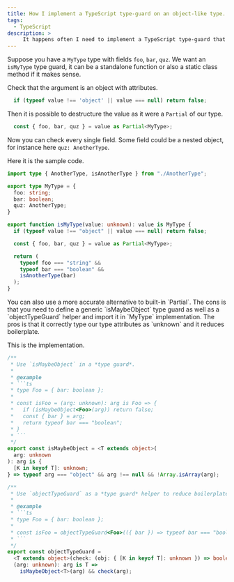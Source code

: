 ```yaml
---
title: How I implement a TypeScript type-guard on an object-like type.
tags:
  - TypeScript
description: >
     It happens often I need to implement a TypeScript type-guard that consumes an object-like type, but did not found clear examples in official documentation or articles. This is the solution I found.
---
```


Suppose you have a `MyType` type with fields `foo`, `bar`, `quz`.
We want an `isMyType` type guard, it can be a standalone function or also a static class method if it makes sense.

Check that the argument is an object with attributes.

```typescript
  if (typeof value !== 'object' || value === null) return false;
```

Then it is possible to destructure the value as it were a `Partial` of our type.

```ts
  const { foo, bar, quz } = value as Partial<MyType>;
```

Now you can check every single field. Some field could be a nested object, for instance here `quz: AnotherType`.

Here it is the sample code.

```ts
import type { AnotherType, isAnotherType } from "./AnotherType";

export type MyType = {
  foo: string;
  bar: boolean;
  quz: AnotherType;
}

export function isMyType(value: unknown): value is MyType {
  if (typeof value !== "object" || value === null) return false;

  const { foo, bar, quz } = value as Partial<MyType>;

  return (
    typeof foo === "string" &&
    typeof bar === "boolean" &&
    isAnotherType(bar)
  );
}
```

<div class="paper info">
You can also use a more accurate alternative to built-in `Partial`. The cons is that you need to define a generic `isMaybeObject` type guard as well as a `objectTypeGuard` helper and import it in `MyType` implementation. The pros is that it correctly type our type attributes as `unknown` and it reduces boilerplate.
</div>

This is the implementation.

```ts
/**
 * Use `isMaybeObject` in a *type guard*.
 *
 * @example
 * ```ts
 * type Foo = { bar: boolean };
 *
 * const isFoo = (arg: unknown): arg is Foo => {
 *   if (isMaybeObject<Foo>(arg)) return false;
 *   const { bar } = arg;
 *   return typeof bar === "boolean";
 * }
 * ```
 */
export const isMaybeObject = <T extends object>(
  arg: unknown
): arg is {
  [K in keyof T]: unknown;
} => typeof arg === "object" && arg !== null && !Array.isArray(arg);

/**
 * Use `objectTypeGuard` as a *type guard* helper to reduce boilerplate.
 *
 * @example
 * ```ts
 * type Foo = { bar: boolean };
 *
 * const isFoo = objectTypeGuard<Foo>(({ bar }) => typeof bar === "boolean");
 * ```
 */
export const objectTypeGuard =
  <T extends object>(check: (obj: { [K in keyof T]: unknown }) => boolean) =>
  (arg: unknown): arg is T =>
    isMaybeObject<T>(arg) && check(arg);
```
